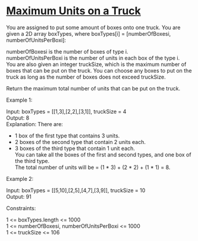 # [Maximum Units on a Truck](https://leetcode.com/problems/maximum-units-on-a-truck/)

You are assigned to put some amount of boxes onto one truck. You are given a 2D array boxTypes, where boxTypes[i] = [numberOfBoxesi, numberOfUnitsPerBoxi]:  

numberOfBoxesi is the number of boxes of type i.  
numberOfUnitsPerBoxi is the number of units in each box of the type i.  
You are also given an integer truckSize, which is the maximum number of boxes that can be put on the truck. You can choose any boxes to put on the truck as long as the number of boxes does not exceed truckSize.   

Return the maximum total number of units that can be put on the truck.  

Example 1:  

Input: boxTypes = [[1,3],[2,2],[3,1]], truckSize = 4  
Output: 8  
Explanation: There are:  
- 1 box of the first type that contains 3 units.  
- 2 boxes of the second type that contain 2 units each.  
- 3 boxes of the third type that contain 1 unit each.  
You can take all the boxes of the first and second types, and one box of the third type.  
The total number of units will be = (1 * 3) + (2 * 2) + (1 * 1) = 8.  

Example 2:  

Input: boxTypes = [[5,10],[2,5],[4,7],[3,9]], truckSize = 10  
Output: 91  
 

Constraints:  

1 <= boxTypes.length <= 1000  
1 <= numberOfBoxesi, numberOfUnitsPerBoxi <= 1000  
1 <= truckSize <= 106  